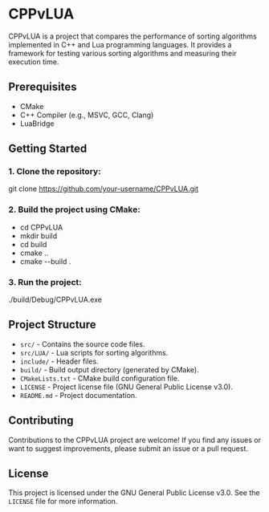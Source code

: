 # CPPvLUA

CPPvLUA is a project that compares the performance of sorting algorithms implemented in C++ and Lua programming languages. It provides a framework for testing various sorting algorithms and measuring their execution time.

## Prerequisites

- CMake
- C++ Compiler (e.g., MSVC, GCC, Clang)
- LuaBridge

## Getting Started

### 1. Clone the repository:

git clone https://github.com/your-username/CPPvLUA.git

### 2. Build the project using CMake:

- cd CPPvLUA
- mkdir build
- cd build
- cmake ..
- cmake --build .

### 3. Run the project:

./build/Debug/CPPvLUA.exe

## Project Structure

- `src/` - Contains the source code files.
- `src/LUA/` - Lua scripts for sorting algorithms.
- `include/` - Header files.
- `build/` - Build output directory (generated by CMake).
- `CMakeLists.txt` - CMake build configuration file.
- `LICENSE` - Project license file (GNU General Public License v3.0).
- `README.md` - Project documentation.

## Contributing

Contributions to the CPPvLUA project are welcome! If you find any issues or want to suggest improvements, please submit an issue or a pull request.

## License

This project is licensed under the GNU General Public License v3.0. See the `LICENSE` file for more information.
